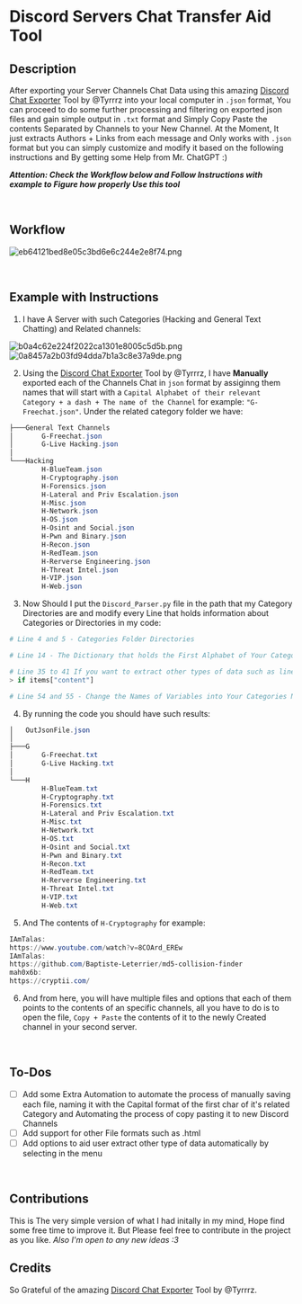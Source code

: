 
# Discord Servers Chat Transfer Aid Tool

## Description
After exporting your Server Channels Chat Data using this amazing [Discord Chat Exporter](https://github.com/Tyrrrz/DiscordChatExporter) Tool by @Tyrrrz into your local computer in `.json` format, You can proceed to do some further processing and filtering on exported json files and gain simple output in `.txt` format and Simply Copy Paste the contents Separated by Channels to your New Channel. At the Moment, It just extracts Authors + Links from each message and Only works with `.json` format but you can simply customize and modify it based on the following instructions and By getting some Help from Mr. ChatGPT :)

***Attention: Check the Workflow below and Follow Instructions with example to Figure how properly Use this tool***

<br />

## Workflow
![eb64121bed8e05c3bd6e6c244e2e8f74.png](:/36d9addd78d34210b93079360b9eec7d)

<br />

## Example with Instructions
1. I have A Server with such Categories (Hacking and General Text Chatting) and Related channels:

![b0a4c62e224f2022ca1301e8005c5d5b.png](:/517da6f5c0304ff4a3d1ec8a5238aae4)
![0a8457a2b03fd94dda7b1a3c8e37a9de.png](:/8598b1c268cf47eb9734865bd90dc013)

2. Using the [Discord Chat Exporter](https://github.com/Tyrrrz/DiscordChatExporter) Tool by @Tyrrrz, I have **Manually** exported each of the Channels Chat in `json` format by assiginng them names that will start with a `Capital Alphabet of their relevant Category + a dash + The name of the Channel` for example: `"G-Freechat.json"`. Under the related category folder we have:
```powershell
├───General Text Channels
│       G-Freechat.json
│       G-Live Hacking.json
│
└───Hacking
        H-BlueTeam.json
        H-Cryptography.json
        H-Forensics.json
        H-Lateral and Priv Escalation.json
        H-Misc.json
        H-Network.json
        H-OS.json
        H-Osint and Social.json
        H-Pwn and Binary.json
        H-Recon.json
        H-RedTeam.json
        H-Rerverse Engineering.json
        H-Threat Intel.json
        H-VIP.json
        H-Web.json
```

3. Now Should I put the `Discord_Parser.py` file in the path that my Category Directories are and modify every Line that holds information about Categories or Directories in my code:
```python
# Line 4 and 5 - Categories Folder Directories

# Line 14 - The Dictionary that holds the First Alphabet of Your Categories 

# Line 35 to 41 If you want to extract other types of data such as line 37:
> if items["content"]

# Line 54 and 55 - Change the Names of Variables into Your Categories Names
```

4. By running the code you should have such results:
```powershell
│   OutJsonFile.json
│
├───G
│       G-Freechat.txt
│       G-Live Hacking.txt
│
└───H
        H-BlueTeam.txt
        H-Cryptography.txt
        H-Forensics.txt
        H-Lateral and Priv Escalation.txt
        H-Misc.txt
        H-Network.txt
        H-OS.txt
        H-Osint and Social.txt
        H-Pwn and Binary.txt
        H-Recon.txt
        H-RedTeam.txt
        H-Rerverse Engineering.txt
        H-Threat Intel.txt
        H-VIP.txt
        H-Web.txt
```

5. And The contents of `H-Cryptography` for example:
```powershell
IAmTalas:
https://www.youtube.com/watch?v=8COArd_EREw
IAmTalas:
https://github.com/Baptiste-Leterrier/md5-collision-finder
mah0x6b:
https://cryptii.com/
```

6. And from here, you will have multiple files and options that each of them points to the contents of an specific channels, all you have to do is to open the file, `Copy + Paste` the contents of it to the newly Created channel in your second server.

<br />

## To-Dos
- [ ] Add some Extra Automation to automate the process of manually saving each file, naming it with the Capital format of the first char of it's related Category and Automating the process of copy pasting it to new Discord Channels
- [ ] Add support for other File formats such as .html
- [ ] Add options to aid user extract other type of data automatically by selecting in the menu

<br />

## Contributions
This is The very simple version of what I had initally in my mind, Hope find some free time to improve it. But Please feel free to contribute in the project as you like. 
*Also I'm open to any new ideas :3*

## Credits
So Grateful of the amazing [Discord Chat Exporter](https://github.com/Tyrrrz/DiscordChatExporter) Tool by @Tyrrrz. 